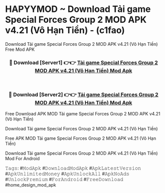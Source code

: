 # HAPYYMOD ~ Download Tải game Special Forces Group 2 MOD APK v4.21 (Vô Hạn Tiền) - (c1fao)
Download Tải game Special Forces Group 2 MOD APK v4.21 (Vô Hạn Tiền) Free Mod APK

<div align="center">
<h3>🔴 Download [Server1] 👉👉 <a href="https://apk-comot.site?title=Tải_game_Special_Forces_Group_2_MOD_APK_v4.21_(Vô_Hạn_Tiền)">Tải game Special Forces Group 2 MOD APK v4.21 (Vô Hạn Tiền) Mod Apk</a></h3><br>

<h3>🔴 Download [Server2] 👉👉 <a href="https://apk-comot.site?title=Tải_game_Special_Forces_Group_2_MOD_APK_v4.21_(Vô_Hạn_Tiền)">Tải game Special Forces Group 2 MOD APK v4.21 (Vô Hạn Tiền) Mod Apk</a></h3>
</div>


Free Download APK MOD Tải game Special Forces Group 2 MOD APK v4.21 (Vô Hạn Tiền)

Download Tải game Special Forces Group 2 MOD APK v4.21 (Vô Hạn Tiền) 

Free APK MOD Tải game Special Forces Group 2 MOD APK v4.21 (Vô Hạn Tiền) 

Download Tải game Special Forces Group 2 MOD APK v4.21 (Vô Hạn Tiền) Mod For Android

𝚃𝚊𝚐𝚜: #𝙼𝚘𝚍𝙰𝚙𝚔 #𝙳𝚘𝚠𝚗𝚕𝚘𝚊𝚍𝙼𝚘𝚍𝙰𝚙𝚔 #𝙰𝚙𝚔𝙻𝚊𝚝𝚎𝚜𝚝𝚅𝚎𝚛𝚜𝚒𝚘𝚗 #𝙰𝚙𝚔𝚄𝚗𝚕𝚒𝚖𝚒𝚝𝚎𝚍𝙼𝚘𝚗𝚎𝚢 #𝙰𝚙𝚔𝚄𝚗𝚕𝚘𝚌𝚔𝙰𝚕𝚕 #𝙰𝚙𝚔𝙽𝚘𝙰𝚍𝚜 #𝚄𝚗𝚕𝚘𝚌𝚔𝙿𝚛𝚎𝚖𝚒𝚞𝚖 #𝙵𝚘𝚛𝙰𝚗𝚍𝚛𝚘𝚒𝚍 #𝙵𝚛𝚎𝚎𝙳𝚘𝚠𝚗𝚕𝚘𝚊𝚍 #home_design_mod_apk